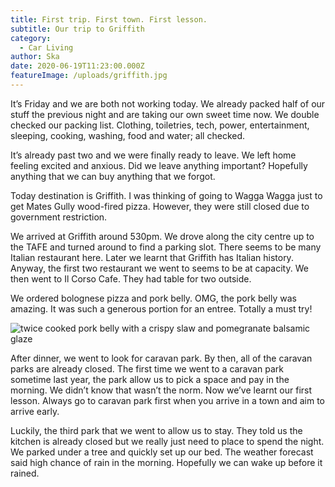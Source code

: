 ```yaml
---
title: First trip. First town. First lesson.
subtitle: Our trip to Griffith
category:
  - Car Living
author: Ska
date: 2020-06-19T11:23:00.000Z
featureImage: /uploads/griffith.jpg
---
```

It’s Friday and we are both not working today. We already packed half of our stuff the previous night and are taking our own sweet time now. We double checked our packing list. Clothing, toiletries, tech, power, entertainment, sleeping, cooking, washing, food and water; all checked.

It’s already past two and we were finally ready to leave. We left home feeling excited and anxious. Did we leave anything important? Hopefully anything that we can buy anything that we forgot.

Today destination is Griffith. I was thinking of going to Wagga Wagga just to get Mates Gully wood-fired pizza. However, they were still closed due to government restriction.

We arrived at Griffith around 530pm. We drove along the city centre up to the TAFE and turned around to find a parking slot. There seems to be many Italian restaurant here. Later we learnt that Griffith has Italian history. Anyway, the first two restaurant we went to seems to be at capacity. We then went to Il Corso Cafe. They had table for two outside.

We ordered bolognese pizza and pork belly. OMG, the pork belly was amazing. It was such a generous portion for an entree. Totally a must try!

![twice cooked pork belly with a crispy slaw and pomegranate balsamic glaze](/uploads/porkbelly.jpg "Pork Belly")

After dinner, we went to look for caravan park. By then, all of the caravan parks are already closed. The first time we went to a caravan park sometime last year, the park allow us to pick a space and pay in the morning. We didn’t know that wasn’t the norm. Now we’ve learnt our first lesson. Always go to caravan park first when you arrive in a town and aim to arrive early.

Luckily, the third park that we went to allow us to stay. They told us the kitchen is already closed but we really just need to place to spend the night. We parked under a tree and quickly set up our bed. The weather forecast said high chance of rain in the morning. Hopefully we can wake up before it rained.